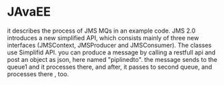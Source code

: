 # JAvaEE
it describes the process of JMS MQs in an example code. 
JMS 2.0 introduces a new simplified API, which consists mainly of three new interfaces (JMSContext,
JMSProducer and JMSConsumer).
The classes use Simplifid API.
you can produce a message by calling a restfull api and post an object as json, here named "piplinedto". 
the message sends to the queue1 and it processes there, and after, it passes to second queue, and processes there , too.
